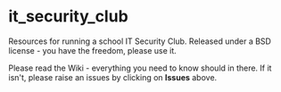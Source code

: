 # it_security_club
Resources for running a school IT Security Club. Released under a BSD license - you have the freedom, please use it.

Please read the Wiki - everything you need to know should in there. If it isn't, please raise an issues by clicking on **Issues** above.
